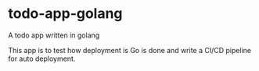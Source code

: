 # todo-app-golang
A todo app written in golang

This app is to test how deployment is Go is done and write a CI/CD pipeline for auto deployment.